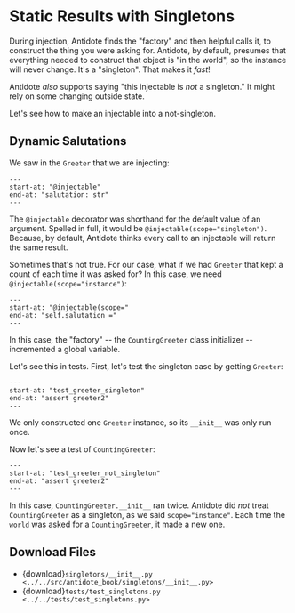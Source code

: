 # Static Results with Singletons

During injection, Antidote finds the "factory" and then helpful calls it, to construct the thing you were asking for.
Antidote, by default, presumes that everything needed to construct that object is "in the world", so the instance will never change.
It's a "singleton".
That makes it _fast_!

Antidote _also_ supports saying "this injectable is _not_ a singleton."
It might rely on some changing outside state.

Let's see how to make an injectable into a not-singleton.

## Dynamic Salutations

We saw in [](using_dataclasses) the `Greeter` that we are injecting:

```{literalinclude} ../../src/antidote_book/using_dataclasses/__init__.py
---
start-at: "@injectable"
end-at: "salutation: str"
---
```

The `@injectable` decorator was shorthand for the default value of an argument.
Spelled in full, it would be `@injectable(scope="singleton")`.
Because, by default, Antidote thinks every call to an injectable will return the same result.

Sometimes that's not true.
For our case, what if we had `Greeter` that kept a count of each time it was asked for?
In this case, we need `@injectable(scope="instance")`:

```{literalinclude} ../../src/antidote_book/singletons/__init__.py
---
start-at: "@injectable(scope="
end-at: "self.salutation ="
---
```

In this case, the "factory" -- the `CountingGreeter` class initializer -- incremented a global variable.

Let's see this in tests.
First, let's test the singleton case by getting `Greeter`:

```{literalinclude} ../../tests/test_singletons.py
---
start-at: "test_greeter_singleton"
end-at: "assert greeter2"
---
```

We only constructed one `Greeter` instance, so its `__init__` was only run once.

Now let's see a test of `CountingGreeter`:

```{literalinclude} ../../tests/test_singletons.py
---
start-at: "test_greeter_not_singleton"
end-at: "assert greeter2"
---
```

In this case, `CountingGreeter.__init__` ran twice.
Antidote did _not_ treat `CountingGreeter` as a singleton, as we said `scope="instance"`.
Each time the `world` was asked for a `CountingGreeter`, it made a new one.

## Download Files

- {download}`singletons/__init__.py <../../src/antidote_book/singletons/__init__.py>`
- {download}`tests/test_singletons.py <../../tests/test_singletons.py>`
